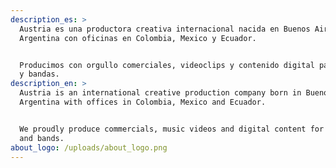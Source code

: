 ```yaml
---
description_es: >
  Austria es una productora creativa internacional nacida en Buenos Aires,
  Argentina con oficinas en Colombia, Mexico y Ecuador.


  Producimos con orgullo comerciales, videoclips y contenido digital para marcas
  y bandas.
description_en: >
  Austria is an international creative production company born in Buenos Aires,
  Argentina with offices in Colombia, Mexico and Ecuador. 


  We proudly produce commercials, music videos and digital content for brands
  and bands.
about_logo: /uploads/about_logo.png
---
```


